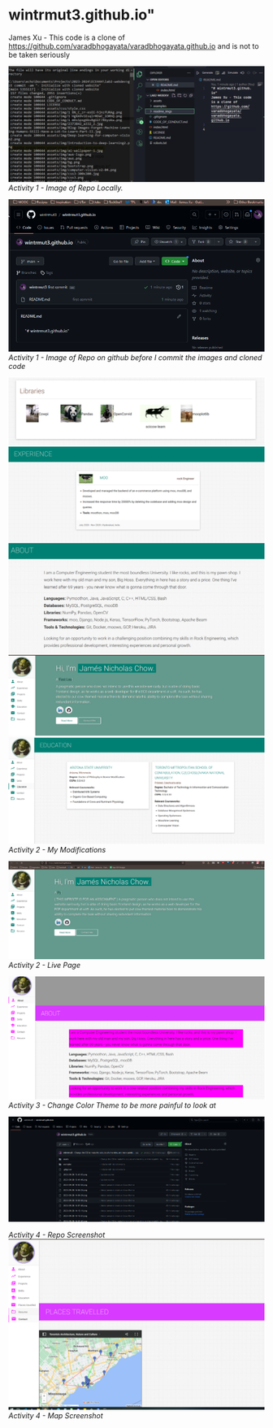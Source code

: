 # wintrmut3.github.io"
James Xu - This code is a clone of https://github.com/varadbhogayata/varadbhogayata.github.io and is not to be taken seriously

![](2023-09-28-13-41-05.png)
*Activity 1 - Image of Repo Locally.*

![](2023-09-28-13-41-46.png)
*Activity 1 - Image of Repo on github before I commit the images and cloned code*

![](2023-09-28-14-03-54.png)
![](2023-09-28-14-04-24.png)
![](2023-09-28-14-04-34.png)
![](2023-09-28-14-15-51.png)
![](2023-09-28-14-15-11.png)
*Activity 2 - My Modifications*


![](2023-09-28-14-22-42.png)
*Activity 2 - Live Page*

![](2023-09-28-14-29-28.png)
*Activity 3 - Change Color Theme to be more painful to look at*

![](2023-09-28-15-04-51.png)

*Activity 4 - Repo Screenshot*
![](2023-09-28-15-05-08.png)
*Activity 4 - Map Screenshot*